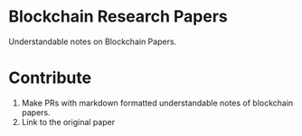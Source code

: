 # Blockchain Research Papers
Understandable notes on Blockchain Papers.

# Contribute 
1. Make PRs with markdown formatted understandable notes of blockchain papers. 
2. Link to the original paper


